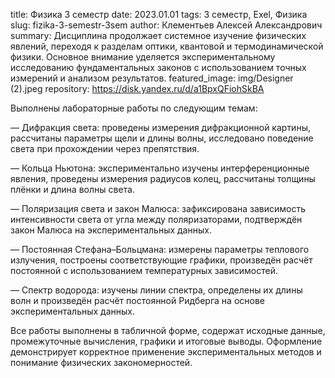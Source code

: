 title: Физика 3 семестр
date: 2023.01.01
tags: 3 семестр, Exel, Физика
slug: fizika-3-semestr-3sem
author: Клементьев Алексей Александрович
summary: Дисциплина продолжает системное изучение физических явлений, переходя к разделам оптики, квантовой и термодинамической физики. Основное внимание уделяется экспериментальному исследованию фундаментальных законов с использованием точных измерений и анализом результатов.
featured_image: img/Designer (2).jpeg
repository: https://disk.yandex.ru/d/a1BpxQFiohSkBA

Выполнены лабораторные работы по следующим темам:
— Дифракция света: проведены измерения дифракционной картины, рассчитаны параметры щели и длины волны, исследовано поведение света при прохождении через препятствия.
— Кольца Ньютона: экспериментально изучены интерференционные явления, проведены измерения радиусов колец, рассчитаны толщины плёнки и длина волны света.
— Поляризация света и закон Малюса: зафиксирована зависимость интенсивности света от угла между поляризаторами, подтверждён закон Малюса на экспериментальных данных.
— Постоянная Стефана–Больцмана: измерены параметры теплового излучения, построены соответствующие графики, произведён расчёт постоянной с использованием температурных зависимостей.
— Спектр водорода: изучены линии спектра, определены их длины волн и произведён расчёт постоянной Ридберга на основе экспериментальных данных.
Все работы выполнены в табличной форме, содержат исходные данные, промежуточные вычисления, графики и итоговые выводы. Оформление демонстрирует корректное применение экспериментальных методов и понимание физических закономерностей.

